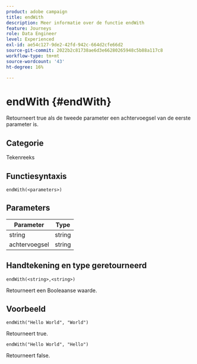 ```yaml
---
product: adobe campaign
title: endWith
description: Meer informatie over de functie endWith
feature: Journeys
role: Data Engineer
level: Experienced
exl-id: ae54c127-9de2-42fd-942c-664d2cfe66d2
source-git-commit: 2022b2c81738ae6d3e66280265948c5b88a117c8
workflow-type: tm+mt
source-wordcount: '43'
ht-degree: 16%

---
```


# endWith {#endWith}

Retourneert true als de tweede parameter een achtervoegsel van de eerste parameter is.

## Categorie

Tekenreeks

## Functiesyntaxis

`endWith(<parameters>)`

## Parameters

| Parameter | Type |
|-----------|------------------|
| string | string |
| achtervoegsel | string |

## Handtekening en type geretourneerd

`endWith(<string>,<string>)`

Retourneert een Booleaanse waarde.

## Voorbeeld

`endWith("Hello World", "World")`

Retourneert true.

`endWith("Hello World", "Hello")`

Retourneert false.
